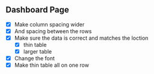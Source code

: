 ## Dashboard Page
- [x] Make column spacing wider
- [x] And spacing between the rows
- [x] Make sure the data is correct and matches the loction
	- [x] thin table
	- [x] larger table
- [x] Change the font
- [x] Make thin table all on one row